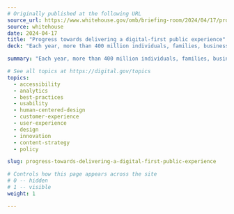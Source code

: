 ```yaml
---
# Originally published at the following URL
source_url: https://www.whitehouse.gov/omb/briefing-room/2024/04/17/progress-towards-delivering-a-digital-first-public-experience/
source: whitehouse
date: 2024-04-17
title: "Progress towards delivering a digital-first public experience"
deck: "Each year, more than 400 million individuals, families, businesses, organizations, and local governments get information and services from about 430 federal agencies and sub-agencies. The Biden-Harris administration is driving a bold vision for how government agencies serve their customers digitally with OMB's ten-year roadmap for a modern digital experience. Agencies have already made significant strides. Learn about recent successes by the IRS, CDC, NASA, and FEMA, and how OMB will continue to collaborate with agencies to ensure ongoing improvement in digital government services."

summary: "Each year, more than 400 million individuals, families, businesses, organizations, and local governments get information and services from about 430 federal agencies and sub-agencies. The Biden-Harris administration is driving a bold vision for how government agencies serve their customers digitally with OMB's ten-year roadmap for a modern digital experience. Agencies have already made significant strides. Learn about recent successes by the IRS, CDC, NASA, and FEMA, and how OMB will continue to collaborate with agencies to ensure ongoing improvement in digital government services."

# See all topics at https://digital.gov/topics
topics:
  - accessibility
  - analytics
  - best-practices
  - usability
  - human-centered-design
  - customer-experience
  - user-experience
  - design
  - innovation
  - content-strategy
  - policy

slug: progress-towards-delivering-a-digital-first-public-experience

# Controls how this page appears across the site
# 0 -- hidden
# 1 -- visible
weight: 1

---
```

